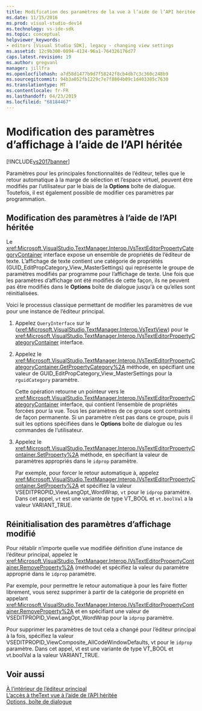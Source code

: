 ```yaml
---
title: Modification des paramètres de la vue à l’aide de l’API héritée | Microsoft Docs
ms.date: 11/15/2016
ms.prod: visual-studio-dev14
ms.technology: vs-ide-sdk
ms.topic: conceptual
helpviewer_keywords:
- editors [Visual Studio SDK], legacy - changing view settings
ms.assetid: 12c9b300-0894-4124-96a1-764326176d77
caps.latest.revision: 19
ms.author: gregvanl
manager: jillfra
ms.openlocfilehash: a7d58d1477b9d7f58242f8cb4db7c3c360c248b9
ms.sourcegitcommit: 94b3a052fb1229c7e7f8804b09c1d403385c7630
ms.translationtype: MT
ms.contentlocale: fr-FR
ms.lasthandoff: 04/23/2019
ms.locfileid: "68184467"
---
```

# <a name="changing-view-settings-by-using-the-legacy-api"></a>Modification des paramètres d’affichage à l’aide de l’API héritée
[!INCLUDE[vs2017banner](../includes/vs2017banner.md)]

Paramètres pour les principales fonctionnalités de l’éditeur, telles que le retour automatique à la marge de sélection et l’espace virtuel, peuvent être modifiés par l’utilisateur par le biais de la **Options** boîte de dialogue. Toutefois, il est également possible de modifier ces paramètres par programmation.  
  
## <a name="changing-settings-by-using-the-legacy-api"></a>Modification des paramètres à l’aide de l’API héritée  
 Le <xref:Microsoft.VisualStudio.TextManager.Interop.IVsTextEditorPropertyCategoryContainer> interface expose un ensemble de propriétés de l’éditeur de texte. L’affichage de texte contient une catégorie de propriétés (GUID_EditPropCategory_View_MasterSettings) qui représente le groupe de paramètres modifiés par programme pour l’affichage de texte. Une fois que les paramètres d’affichage ont été modifiés de cette façon, ils ne peuvent pas être modifiés dans le **Options** boîte de dialogue jusqu'à ce qu’elles sont réinitialisées.  
  
 Voici le processus classique permettant de modifier les paramètres de vue pour une instance de l’éditeur principal.  
  
1. Appelez `QueryInterface` sur le (<xref:Microsoft.VisualStudio.TextManager.Interop.VsTextView>) pour le <xref:Microsoft.VisualStudio.TextManager.Interop.IVsTextEditorPropertyCategoryContainer> interface.  
  
2. Appelez le <xref:Microsoft.VisualStudio.TextManager.Interop.IVsTextEditorPropertyCategoryContainer.GetPropertyCategory%2A> méthode, en spécifiant une valeur de GUID_EditPropCategory_View_MasterSettings pour la `rguidCategory` paramètre.  
  
     Cette opération retourne un pointeur vers le <xref:Microsoft.VisualStudio.TextManager.Interop.IVsTextEditorPropertyCategoryContainer> interface, qui contient l’ensemble de propriétés forcées pour la vue. Tous les paramètres de ce groupe sont contraints de façon permanente. Si un paramètre n’est pas dans ce groupe, puis il suit les options spécifiées dans le **Options** boîte de dialogue ou les commandes de l’utilisateur.  
  
3. Appelez le <xref:Microsoft.VisualStudio.TextManager.Interop.IVsTextEditorPropertyContainer.SetProperty%2A> méthode, en spécifiant la valeur de paramètres appropriés dans le `idprop` paramètre.  
  
     Par exemple, pour forcer le retour automatique à, appelez <xref:Microsoft.VisualStudio.TextManager.Interop.IVsTextEditorPropertyContainer.SetProperty%2A> et spécifiez la valeur VSEDITPROPID_ViewLangOpt_WordWrap, `vt` pour le `idprop` paramètre. Dans cet appel, `vt` est une variante de type VT_BOOL et `vt.boolVal` a la valeur VARIANT_TRUE.  
  
## <a name="resetting-changed-view-settings"></a>Réinitialisation des paramètres d’affichage modifié  
 Pour rétablir n’importe quelle vue modifiée définition d’une instance de l’éditeur principal, appelez le <xref:Microsoft.VisualStudio.TextManager.Interop.IVsTextEditorPropertyContainer.RemoveProperty%2A> (méthode) et spécifiez la valeur du paramètre approprié dans le `idprop` paramètre.  
  
 Par exemple, pour permettre le retour automatique à pour les faire flotter librement, vous serez supprimer à partir de la catégorie de propriété en appelant <xref:Microsoft.VisualStudio.TextManager.Interop.IVsTextEditorPropertyContainer.RemoveProperty%2A> et en spécifiant une valeur de VSEDITPROPID_ViewLangOpt_WordWrap pour la `idprop` paramètre.  
  
 Pour supprimer les paramètres de tout cela a changé pour l’éditeur principal à la fois, spécifiez la valeur VSEDITPROPID_ViewComposite_AllCodeWindowDefaults, vt pour le `idprop` paramètre. Dans cet appel, vt est une variante de type VT_BOOL et vt.boolVal a la valeur VARIANT_TRUE.  
  
## <a name="see-also"></a>Voir aussi  
 [À l’intérieur de l’éditeur principal](../extensibility/inside-the-core-editor.md)   
 [L’accès à theText vue à l’aide de l’API héritée](../extensibility/accessing-thetext-view-by-using-the-legacy-api.md)   
 [Options, boîte de dialogue](../ide/reference/options-dialog-box-visual-studio.md)
